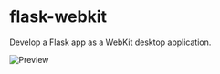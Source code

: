 flask-webkit
=============

Develop a Flask app as a WebKit desktop application.

![Preview](https://raw.githubusercontent.com/brenoc/flask-webkit/master/app/static/img/screenshot.png)